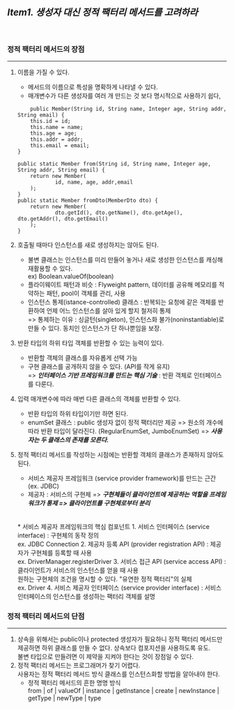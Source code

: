## ***Item1. 생성자 대신 정적 팩터리 메서드를 고려하라***
<br>

### 정적 팩터리 메서드의 장점
<hr>

1. 이름을 가질 수 있다.<br>
   * 메서드의 이름으로 특성을 명확하게 나타낼 수 있다.
   * 매개변수가 다른 생성자를 여러 개 만드는 것 보다 명시적으로 사용하기 쉽다, 
    ```
        public Member(String id, String name, Integer age, String addr, String email) {
        this.id = id;
        this.name = name;
        this.age = age;
        this.addr = addr;
        this.email = email;
    }

    public static Member from(String id, String name, Integer age, String addr, String email) {
        return new Member(
                id, name, age, addr,email
        );
    }
    public static Member fromDto(MemberDto dto) {
        return new Member(
                dto.getId(), dto.getName(), dto.getAge(), dto.getAddr(), dto.getEmail()
        );
    }
    ```

2. 호출될 때마다 인스턴스를 새로 생성하지는 않아도 된다.
    * 불변 클래스는 인스턴스를 미리 만들어 놓거나 새로 생성한 인스턴스를 캐싱해 재활용할 수 있다.<br>
        ex) Boolean.valueOf(boolean)
    * 플라이웨이트 패턴과 비슷 : Flyweight pattern, 데이터를 공유해 메모리를 적약하는 패턴, pool이 객체를 관리, 사용
    * 인스턴스 통제(istance-controlled) 클래스 : 반복되는 요청에 같은 객체를 반환하여 언제 어느 인스턴스를 살아 있게 할지 철저히 통제<br>
        => 통제하는 이유 : 싱글턴(singleton), 인스턴스화 불가(noninstantiable)로 만들 수 있다. 동치인 인스턴스가 단 하나뿐임을 보장.
3. 반환 타입의 하위 타입 객체를 반환할 수 있는 능력이 있다.
    * 반환할 객체의 클래스를 자유롭게 선택 가능<br>
    * 구현 클래스를 공개하지 않을 수 있다. (API를 작게 유지)<br>
    => ***인터페이스 기반 프레임워크를 만드는 핵심 기술*** : 반환 객체로 인터페이스를 다룬다.
4. 입력 매개변수에 따라 매번 다른 클래스의 객체를 반환할 수 있다.
    * 반환 타입의 하위 타입이기만 하면 된다.
    * enumSet 클래스 : public 생성자 없이 정적 팩터리만 제공 => 원소의 개수에 따라 반환 타입이 달라진다. (RegularEnumSet, JumboEnumSet)
    => ***사용자는 두 클래스의 존재를 모른다.***
5. 정적 팩터리 메서드를 작성하는 시점에는 반환할 객체의 클래스가 존재하지 않아도 된다.
    * 서비스 제공자 프레임워크 (service provider framework)를 만드는 근간 (ex. JDBC)
    * 제공자 : 서비스의 구현체
    => ***구현체들이 클라이언트에 제공하는 역할을 프레임워크가 통제 => 클라이언트를 구현체로부터 분리***
    <br>
    <br>
    * 서비스 제공자 프레임워크의 핵심 컴포넌트
        1. 서비스 인터페이스 (service interface) : 구현체의 동작 정의<br>
            ex. JDBC Connection
        2. 제공자 등록 API (provider registration API) : 제공자가 구현체를 등록할 때 사용<br>
            ex. DriverManager.registerDriver
        3. 서비스 접근 API (service access API) : 클라이언트가 서비스의 인스턴스를 얻을 때 사용<br>
            원하는 구현체의 조건을 명시할 수 있다. "유연한 정적 팩터리"의 실체<br>
            ex. Driver
        4. 서비스 제공자 인터페이스 (service provider interface) : 서비스 인터페이스의 인스턴스를 생성하는 팩터리 객체를 설명

### 정적 팩터리 메서드의 단점
<hr>

1. 상속을 위해서는 public이나 protected 생성자가 필요하니 정적 팩터리 메서드만 제공하면 하위 클래스를 만들 수 없다.
    상속보다 컴포지션을 사용하도록 유도.<br>
    불변 타입으로 만들려면 이 제약을 지켜야 한다는 것이 장점일 수 있다.
2. 정적 팩터리 메서드는 프로그래머가 찾기 어렵다.<br>
    사용자는 정적 팩터리 메서드 방식 클래스를 인스턴스화할 방법을 알아내야 한다.
    * 정적 팩터리 메서드의 흔한 명명 방식<br>
        from | of | valueOf | instance | getInstance | create | newInstance | getType | newType | type





